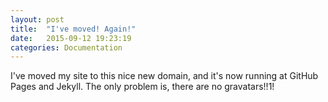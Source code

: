 ```yaml
---
layout: post
title:  "I've moved! Again!"
date:   2015-09-12 19:23:19
categories: Documentation
---
```

I've moved my site to this nice new domain, and it's now running at GitHub Pages and Jekyll. The only problem is, there are no gravatars!!1!
